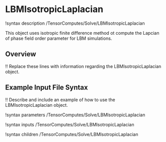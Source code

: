 # LBMIsotropicLaplacian

!syntax description /TensorComputes/Solve/LBMIsotropicLaplacian

This object uses isotropic finite difference method ot compute the Lapcian of phase field order parameter for LBM simulations.

## Overview

!! Replace these lines with information regarding the LBMIsotropicLaplacian object.

## Example Input File Syntax

!! Describe and include an example of how to use the LBMIsotropicLaplacian object.

!syntax parameters /TensorComputes/Solve/LBMIsotropicLaplacian

!syntax inputs /TensorComputes/Solve/LBMIsotropicLaplacian

!syntax children /TensorComputes/Solve/LBMIsotropicLaplacian
